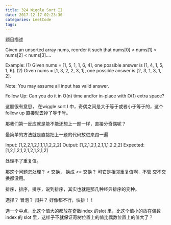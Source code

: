 ```yaml
---
title: 324 Wiggle Sort II
date: 2017-12-17 02:23:30
categories: LeetCode
tags:
---
```



题目描述

Given an unsorted array nums, reorder it such that nums[0] < nums[1] > nums[2] < nums[3]....

Example:
(1) Given nums = [1, 5, 1, 1, 6, 4], one possible answer is [1, 4, 1, 5, 1, 6]. 
(2) Given nums = [1, 3, 2, 2, 3, 1], one possible answer is [2, 3, 1, 3, 1, 2].

Note:
You may assume all input has valid answer.

Follow Up:
Can you do it in O(n) time and/or in-place with O(1) extra space?


这题很有意思， 在wiggle sort I 中，奇偶之间是大于等于或者小于等于的，这个follow up 直接就去掉了等于号。

那我们第一反应就是能不能还想上一题一样，直接分奇偶呢？

最简单的方法就是直接把上一题的代码放进来跑一遍

Input:
[1,2,2,1,2,1,1,1,1,2,2,2]
Output:
[1,2,1,2,1,2,1,1,1,2,2,2]
Expected:
[1,2,1,2,1,2,1,2,1,2,1,2]


处理不了重复值。

那这个问题怎处理？ < 交换， 换成 <= 交换？ 可它是相邻重复值啊，不管 交不交换都没用。

排序，排序，排序，说到排序，其实也就是那几种经典排序的变种。

选择？ 冒泡？ 归并？ 好像都不行，快排！！

选一个中点，比这个值大的都放在奇数index 的slot 里，比这个值小的放在偶数index 的 slot 里，这样子不就保证奇树位置上的值比偶数位置上的值大了？
